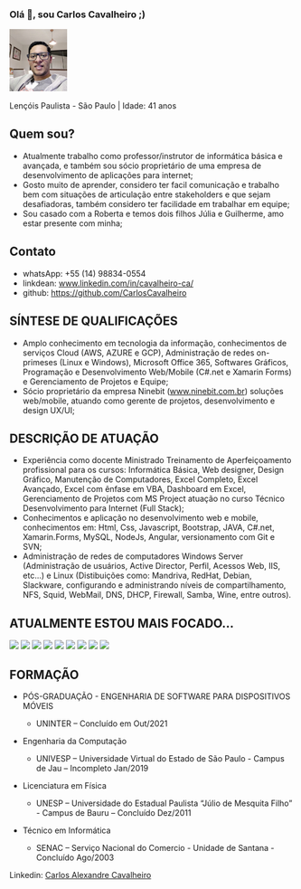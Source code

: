 ### Olá 👋, sou Carlos Cavalheiro ;)

<p style="text-align:left;"><img src="./images/img_eu.jpg" style="zoom:60%;" /></p>

Lençóis Paulista - São Paulo | Idade: 41 anos 

## Quem sou?
-	Atualmente trabalho como professor/instrutor de informática básica e avançada, e também sou sócio proprietário de uma empresa de desenvolvimento de aplicações para internet;
-	Gosto muito de aprender, considero ter facil comunicação e trabalho bem com situações de articulação entre stakeholders e que sejam desafiadoras, também considero ter facilidade em trabalhar em equipe;
-	Sou casado com a Roberta e temos dois filhos Júlia e Guilherme, amo estar presente com minha;

## Contato
- whatsApp: +55 (14) 98834-0554
- linkdean: www.linkedin.com/in/cavalheiro-ca/
- github: https://github.com/CarlosCavalheiro

## SÍNTESE DE QUALIFICAÇÕES
-	Amplo conhecimento em tecnologia da informação, conhecimentos de serviços Cloud (AWS, AZURE e GCP), Administração de redes on-primeses (Linux e Windows), Microsoft Office 365, Softwares Gráficos, Programação e Desenvolvimento Web/Mobile (C#.net e Xamarin Forms) e Gerenciamento de Projetos e Equipe;
-	Sócio proprietário da empresa Ninebit (www.ninebit.com.br)  soluções web/mobile, atuando como gerente de projetos, desenvolvimento e design UX/UI;

## DESCRIÇÃO DE ATUAÇÃO
-	Experiência como docente Ministrado Treinamento de Aperfeiçoamento profissional para os cursos: Informática Básica, Web designer, Design Gráfico, Manutenção de Computadores, Excel Completo, Excel Avançado, Excel com ênfase em VBA, Dashboard em Excel, Gerenciamento de Projetos com MS Project atuação no curso Técnico Desenvolvimento para Internet (Full Stack);
-	Conhecimentos e aplicação no desenvolvimento web e mobile, conhecimentos em: Html, Css, Javascript, Bootstrap, JAVA, C#.net, Xamarin.Forms, MySQL, NodeJs, Angular, versionamento com Git e SVN;
- Administração de redes de computadores Windows Server (Administração de usuários, Active Director, Perfil, Acessos Web, IIS, etc...) e Linux (Distibuições como: Mandriva, RedHat, Debian, Slackware, configurando e administrando níveis de compartilhamento, NFS, Squid, WebMail, DNS, DHCP, Firewall, Samba, Wine, entre outros).

## ATUALMENTE ESTOU MAIS FOCADO...
<div style="display: inline;">
  <img width="50px" src="https://cdn.jsdelivr.net/gh/devicons/devicon/icons/dotnetcore/dotnetcore-original.svg" />
  <img width="50px" src="https://cdn.jsdelivr.net/gh/devicons/devicon/icons/xamarin/xamarin-original.svg" />
  <img width="50px" src="https://cdn.jsdelivr.net/gh/devicons/devicon/icons/html5/html5-original-wordmark.svg" />
  <img width="50px" src="https://cdn.jsdelivr.net/gh/devicons/devicon/icons/css3/css3-original-wordmark.svg" />
  <img width="50px" src="https://cdn.jsdelivr.net/gh/devicons/devicon/icons/javascript/javascript-original.svg" />
  <img src="https://cdn.jsdelivr.net/gh/devicons/devicon/icons/android/android-original.svg" />
  <img src="https://cdn.jsdelivr.net/gh/devicons/devicon/icons/mysql/mysql-original-wordmark.svg" />
  <img src="https://cdn.jsdelivr.net/gh/devicons/devicon/icons/googlecloud/googlecloud-original.svg" />
  <img src="https://cdn.jsdelivr.net/gh/devicons/devicon/icons/azure/azure-original.svg" />                
</div>

## FORMAÇÃO
- PÓS-GRADUAÇÃO - ENGENHARIA DE SOFTWARE PARA DISPOSITIVOS MÓVEIS
  - UNINTER – Concluído em Out/2021

- Engenharia da Computação
  - UNIVESP – Universidade Virtual do Estado de São Paulo - Campus de Jau – Incompleto Jan/2019

- Licenciatura em Física
  - UNESP – Universidade do Estadual Paulista “Júlio de Mesquita Filho” - Campus de Bauru – Concluído Dez/2011

- Técnico em Informática
  - SENAC – Serviço Nacional do Comercio - Unidade de Santana - Concluído Ago/2003

<div class="badge-base LI-profile-badge" data-locale="pt_BR" data-size="medium" data-theme="light" data-type="VERTICAL" data-vanity="carlos-alexandre-cavalheiro-6b490227" data-version="v1">
  Linkedin: 
  <a class="badge-base__link LI-simple-link" href="https://br.linkedin.com/in/carlos-alexandre-cavalheiro-6b490227?trk=profile-badge">Carlos Alexandre Cavalheiro</a></div>
              

<!--
**CarlosCavalheiro/CarlosCavalheiro** is a ✨ _special_ ✨ repository because its `README.md` (this file) appears on your GitHub profile.

Here are some ideas to get you started:

- 🔭 I’m currently working on ...
- 🌱 I’m currently learning ...
- 👯 I’m looking to collaborate on ...
- 🤔 I’m looking for help with ...
- 💬 Ask me about ...
- 📫 How to reach me: ...
- 😄 Pronouns: ...
- ⚡ Fun fact: ...
-->
